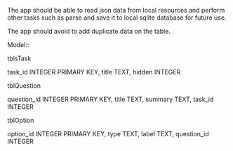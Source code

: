 The app should be able to read json data from local resources and perform
other tasks such as parse and save it to local sqlite database for future use.

The app should avoid to add duplicate data on the table.

Model::

tblsTask


task_id INTEGER PRIMARY KEY,
title TEXT,
hidden INTEGER


tblQuestion


question_id INTEGER PRIMARY KEY,
title TEXT,
summary TEXT,
task_id INTEGER


tblOption

option_id INTEGER PRIMARY KEY,
type TEXT,
label TEXT,
question_id INTEGER




